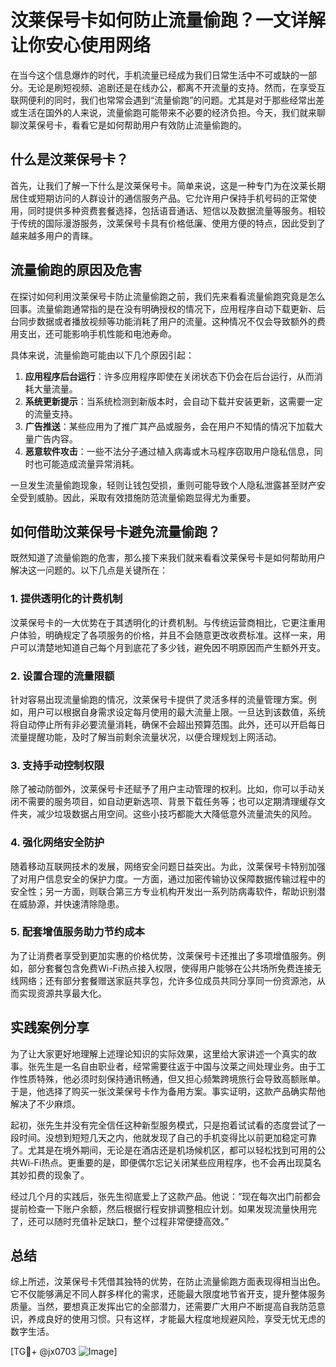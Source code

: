 # 汶莱保号卡如何防止流量偷跑？一文详解让你安心使用网络

在当今这个信息爆炸的时代，手机流量已经成为我们日常生活中不可或缺的一部分。无论是刷短视频、追剧还是在线办公，都离不开流量的支持。然而，在享受互联网便利的同时，我们也常常会遇到“流量偷跑”的问题。尤其是对于那些经常出差或生活在国外的人来说，流量偷跑可能带来不必要的经济负担。今天，我们就来聊聊汶莱保号卡，看看它是如何帮助用户有效防止流量偷跑的。

## 什么是汶莱保号卡？

首先，让我们了解一下什么是汶莱保号卡。简单来说，这是一种专门为在汶莱长期居住或短期访问的人群设计的通信服务产品。它允许用户保持手机号码的正常使用，同时提供多种资费套餐选择，包括语音通话、短信以及数据流量等服务。相较于传统的国际漫游服务，汶莱保号卡具有价格低廉、使用方便的特点，因此受到了越来越多用户的青睐。

## 流量偷跑的原因及危害

在探讨如何利用汶莱保号卡防止流量偷跑之前，我们先来看看流量偷跑究竟是怎么回事。流量偷跑通常指的是在没有明确授权的情况下，应用程序自动下载更新、后台同步数据或者播放视频等功能消耗了用户的流量。这种情况不仅会导致额外的费用支出，还可能影响手机性能和电池寿命。

具体来说，流量偷跑可能由以下几个原因引起：
1. **应用程序后台运行**：许多应用程序即使在关闭状态下仍会在后台运行，从而消耗大量流量。
2. **系统更新提示**：当系统检测到新版本时，会自动下载并安装更新，这需要一定的流量支持。
3. **广告推送**：某些应用为了推广其产品或服务，会在用户不知情的情况下加载大量广告内容。
4. **恶意软件攻击**：一些不法分子通过植入病毒或木马程序窃取用户隐私信息，同时也可能造成流量异常消耗。

一旦发生流量偷跑现象，轻则让钱包受损，重则可能导致个人隐私泄露甚至财产安全受到威胁。因此，采取有效措施防范流量偷跑显得尤为重要。

## 如何借助汶莱保号卡避免流量偷跑？

既然知道了流量偷跑的危害，那么接下来我们就来看看汶莱保号卡是如何帮助用户解决这一问题的。以下几点是关键所在：

### 1. 提供透明化的计费机制

汶莱保号卡的一大优势在于其透明化的计费机制。与传统运营商相比，它更注重用户体验，明确规定了各项服务的价格，并且不会随意更改收费标准。这样一来，用户可以清楚地知道自己每个月到底花了多少钱，避免因不明原因而产生额外开支。

### 2. 设置合理的流量限额

针对容易出现流量偷跑的情况，汶莱保号卡提供了灵活多样的流量管理方案。例如，用户可以根据自身需求设定每月使用的最大流量上限。一旦达到该数值，系统将自动停止所有非必要流量消耗，确保不会超出预算范围。此外，还可以开启每日流量提醒功能，及时了解当前剩余流量状况，以便合理规划上网活动。

### 3. 支持手动控制权限

除了被动防御外，汶莱保号卡还赋予了用户主动管理的权利。比如，你可以手动关闭不需要的服务项目，如自动更新选项、背景下载任务等；也可以定期清理缓存文件夹，减少垃圾数据占用空间。这些小技巧都能大大降低意外流量流失的风险。

### 4. 强化网络安全防护

随着移动互联网技术的发展，网络安全问题日益突出。为此，汶莱保号卡特别加强了对用户信息安全的保护力度。一方面，通过加密传输协议保障数据传输过程中的安全性；另一方面，则联合第三方专业机构开发出一系列防病毒软件，帮助识别潜在威胁源，并快速清除隐患。

### 5. 配套增值服务助力节约成本

为了让消费者享受到更加实惠的价格优势，汶莱保号卡还推出了多项增值服务。例如，部分套餐包含免费Wi-Fi热点接入权限，使得用户能够在公共场所免费连接无线网络；还有部分套餐赠送家庭共享包，允许多位成员共同分享同一份资源池，从而实现资源共享最大化。

## 实践案例分享

为了让大家更好地理解上述理论知识的实际效果，这里给大家讲述一个真实的故事。张先生是一名自由职业者，经常需要往返于中国与汶莱之间处理业务。由于工作性质特殊，他必须时刻保持通讯畅通，但又担心频繁跨境旅行会导致高额账单。于是，他选择了购买一张汶莱保号卡作为备用方案。事实证明，这款产品确实帮他解决了不少麻烦。

起初，张先生并没有完全信任这种新型服务模式，只是抱着试试看的态度尝试了一段时间。没想到短短几天之内，他就发现了自己的手机变得比以前更加稳定可靠了。尤其是在境外期间，无论是在酒店还是机场候机区，都可以轻松找到可用的公共Wi-Fi热点。更重要的是，即便偶尔忘记关闭某些应用程序，也不会再出现莫名其妙扣费的现象了。

经过几个月的实践后，张先生彻底爱上了这款产品。他说：“现在每次出门前都会提前检查一下账户余额，然后根据行程安排调整相应计划。如果发现流量快用完了，还可以随时充值补足缺口，整个过程非常便捷高效。”

## 总结

综上所述，汶莱保号卡凭借其独特的优势，在防止流量偷跑方面表现得相当出色。它不仅能够满足不同人群多样化的需求，还能最大限度地节省开支，提升整体服务质量。当然，要想真正发挥出它的全部潜力，还需要广大用户不断提高自我防范意识，养成良好的使用习惯。只有这样，才能最大程度地规避风险，享受无忧无虑的数字生活。

[TG💪+ @jx0703 ![Image](https://github.com/user-attachments/assets/dbca1d08-cadb-493c-b0ec-ad6f7a83f270)]